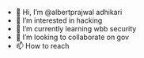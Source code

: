 - 👋 Hi, I’m @albertprajwal adhikari
- 👀 I’m interested in hacking
- 🌱 I’m currently learning wbb security
- 💞️ I’m looking to collaborate on gov
- 📫 How to reach 

<!---
albertprajwa/albertprajwa is a ✨ special ✨ repository because its `README.md` (this file) appears on your GitHub profile.
You can click the Preview link to take a look at your changes.
--->
